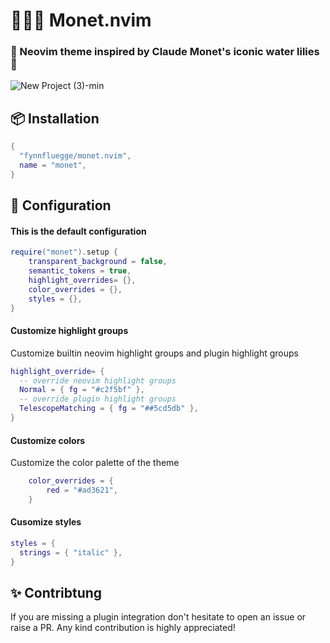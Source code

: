# 👨‍🎨🎨 Monet.nvim

### 🪻 Neovim theme inspired by Claude Monet's iconic water lilies 🪻

![New Project (3)-min](https://github.com/fynnfluegge/monet.nvim/assets/16321871/bf2e159f-7d2b-498c-ae3b-7006943e5255)

## 📦 Installation

```lua
{
  "fynnfluegge/monet.nvim",
  name = "monet",
}

```

## 🔧 Configuration

#### This is the default configuration

```lua
require("monet").setup {
    transparent_background = false,
    semantic_tokens = true,
    highlight_overrides= {},
    color_overrides = {},
    styles = {},
}

```

#### Customize highlight groups

Customize builtin neovim highlight groups and plugin highlight groups

```lua
highlight_override= {
  -- override neovim highlight groups
  Normal = { fg = "#c2f5bf" },
  -- override plugin highlight groups
  TelescopeMatching = { fg = "##5cd5db" },
}
```

#### Customize colors

Customize the color palette of the theme

```lua
    color_overrides = {
        red = "#ad3621",
    }
```

#### Cusomize styles

```lua
styles = {
  strings = { "italic" },
}
```

## ✨ Contribtung

If you are missing a plugin integration don't hesitate to open an issue or raise a PR.
Any kind contribution is highly appreciated!
